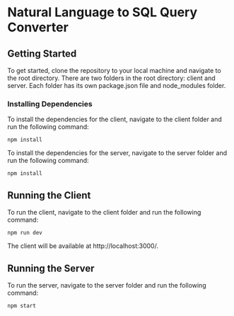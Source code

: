 # Natural Language to SQL Query Converter

## Getting Started

To get started, clone the repository to your local machine and navigate to the root directory. There are two folders in the root directory: client and server. Each folder has its own package.json file and node_modules folder.

### Installing Dependencies

To install the dependencies for the client, navigate to the client folder and run the following command:

```
npm install
```

To install the dependencies for the server, navigate to the server folder and run the following command:

```
npm install
```

## Running the Client

To run the client, navigate to the client folder and run the following command:

```
npm run dev
```

The client will be available at http://localhost:3000/.

## Running the Server

To run the server, navigate to the server folder and run the following command:

```
npm start
```



